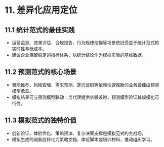 # 11. 差异化应用定位

## 11.1 统计范式的最佳实践
- 运营监测、效果评估、合规报告、行为规律挖掘等场景依旧受益于统计范式的实时性与低成本。
- 建议企业保留稳定的指标体系，以统计结论作为模拟实验的基线数据。

## 11.2 预测范式的核心场景
- 智能推荐、风险管理、需求预测、定向营销等依赖快速推断的业务最佳由预测模型承载。
- 模拟结果可与预测模型联动：当代理提供新假设时，预测模型验证其规模化可行性。

## 11.3 模拟范式的独特价值
- 创新验证、体验优化、策略预演、复杂决策支撑是模拟范式的主战场。
- 模拟生成的洞察应转化为策略文档、体验脚本或培训材料，推动组织学习。
